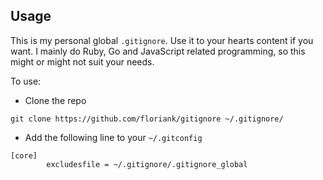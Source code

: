 ## Usage

This is my personal global `.gitignore`. Use it to your hearts content if you want. I mainly do Ruby, Go and JavaScript related programming, so this might or might not suit your needs.

To use:

- Clone the repo 

```
git clone https://github.com/floriank/gitignore ~/.gitignore/
```

- Add the following line to your `~/.gitconfig`

```
[core]
        excludesfile = ~/.gitignore/.gitignore_global
```


